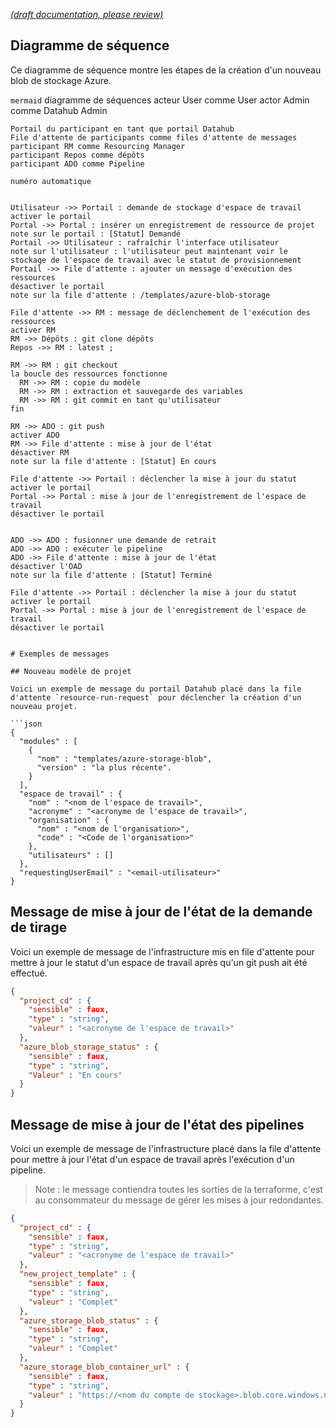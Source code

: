 [_metadata_: remarks]:- "Automatically translated with DeepL. From: /DeveloperGuide/Resourcing/Resourcing-Azure-Storage-Blob.md"

[_(draft documentation, please review)_](/DeveloperGuide/Resourcing/Resourcing-Azure-Storage-Blob.md)

## Diagramme de séquence

Ce diagramme de séquence montre les étapes de la création d'un nouveau blob de stockage Azure.

``mermaid``
diagramme de séquences
    acteur User comme User
    actor Admin comme Datahub Admin

    Portail du participant en tant que portail Datahub
    File d'attente de participants comme files d'attente de messages
    participant RM comme Resourcing Manager
    participant Repos comme dépôts
    participant ADO comme Pipeline

    numéro automatique


    Utilisateur ->> Portail : demande de stockage d'espace de travail
    activer le portail
    Portal ->> Portal : insérer un enregistrement de ressource de projet
    note sur le portail : [Statut] Demandé
    Portail ->> Utilisateur : rafraîchir l'interface utilisateur
    note sur l'utilisateur : l'utilisateur peut maintenant voir le stockage de l'espace de travail avec le statut de provisionnement
    Portail ->> File d'attente : ajouter un message d'exécution des ressources
    désactiver le portail
    note sur la file d'attente : /templates/azure-blob-storage

    File d'attente ->> RM : message de déclenchement de l'exécution des ressources
    activer RM
    RM ->> Dépôts : git clone dépôts
    Repos ->> RM : latest ;

    RM ->> RM : git checkout
    la boucle des ressources fonctionne
      RM ->> RM : copie du modèle
      RM ->> RM : extraction et sauvegarde des variables
      RM ->> RM : git commit en tant qu'utilisateur
    fin

    RM ->> ADO : git push
    activer ADO
    RM ->> File d'attente : mise à jour de l'état
    désactiver RM
    note sur la file d'attente : [Statut] En cours

    File d'attente ->> Portail : déclencher la mise à jour du statut
    activer le portail
    Portal ->> Portal : mise à jour de l'enregistrement de l'espace de travail
    désactiver le portail


    ADO ->> ADO : fusionner une demande de retrait
    ADO ->> ADO : exécuter le pipeline
    ADO ->> File d'attente : mise à jour de l'état
    désactiver l'OAD
    note sur la file d'attente : [Statut] Terminé

    File d'attente ->> Portail : déclencher la mise à jour du statut
    activer le portail
    Portal ->> Portal : mise à jour de l'enregistrement de l'espace de travail
    désactiver le portail

```

# Exemples de messages

## Nouveau modèle de projet

Voici un exemple de message du portail Datahub placé dans la file d'attente `resource-run-request` pour déclencher la création d'un nouveau projet.

```json
{
  "modules" : [
    {
      "nom" : "templates/azure-storage-blob",
      "version" : "la plus récente".
    }
  ],
  "espace de travail" : {
    "nom" : "<nom de l'espace de travail>",
    "acronyme" : "<acronyme de l'espace de travail>",
    "organisation" : {
      "nom" : "<nom de l'organisation>",
      "code" : "<Code de l'organisation>"
    },
    "utilisateurs" : []
  },
  "requestingUserEmail" : "<email-utilisateur>"
}
```

## Message de mise à jour de l'état de la demande de tirage

Voici un exemple de message de l'infrastructure mis en file d'attente pour mettre à jour le statut d'un espace de travail après qu'un git push ait été effectué.

```json
{
  "project_cd" : {
    "sensible" : faux,
    "type" : "string",
    "valeur" : "<acronyme de l'espace de travail>"
  },
  "azure_blob_storage_status" : {
    "sensible" : faux,
    "type" : "string",
    "Valeur" : "En cours"
  }
}
```

## Message de mise à jour de l'état des pipelines

Voici un exemple de message de l'infrastructure placé dans la file d'attente pour mettre à jour l'état d'un espace de travail après l'exécution d'un pipeline.

> Note : le message contiendra toutes les sorties de la terraforme, c'est au consommateur du message de gérer les mises à jour redondantes.

```json
{
  "project_cd" : {
    "sensible" : faux,
    "type" : "string",
    "valeur" : "<acronyme de l'espace de travail>"
  },
  "new_project_template" : {
    "sensible" : faux,
    "type" : "string",
    "valeur" : "Complet"
  },
  "azure_storage_blob_status" : {
    "sensible" : faux,
    "type" : "string",
    "valeur" : "Complet"
  },
  "azure_storage_blob_container_url" : {
    "sensible" : faux,
    "type" : "string",
    "valeur" : "https://<nom du compte de stockage>.blob.core.windows.net/<nom du conteneur>"
  }
}
```
